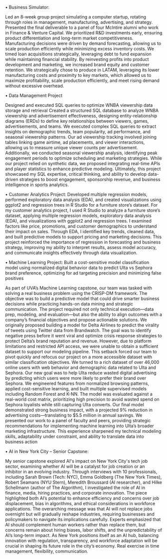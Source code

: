 •	Business Simulator: 

Led an 8-week group project simulating a computer startup, rotating through roles in management, manufacturing, advertising, and strategy. Presented the final deliverable to a panel of four McIntire alumni who work in Finance & Venture Capital.
We prioritized R&D investments early, ensuring product differentiation and long-term market competitiveness. Manufacturing decisions were driven by demand forecasting, allowing us to scale production efficiently while minimizing excess inventory costs. We timed loan acquisitions strategically, leveraging debt to fund expansion while maintaining financial stability. By reinvesting profits into product development and marketing, we increased brand equity and customer retention. 
We strategically chose to produce in LATAM, leveraging its lower manufacturing costs and proximity to key markets, which allowed us to maximize profitability, scale production efficiently, and meet rising demand without excessive overhead.


•	Data Management Project

Designed and executed SQL queries to optimize WNBA viewership data storage and retrieval 
Created a structured SQL database to analyze WNBA viewership and advertisement effectiveness, designing entity-relationship diagrams (ERDs) to define key relationships between viewers, games, advertisements, and teams. We executed complex SQL queries to extract insights on demographic trends, team popularity, ad performance, and seasonal viewership patterns. Our ad viewership tracking involved joining tables linking game airtime, ad placements, and viewer interactions, allowing us to measure unique viewer counts per advertisement. Additionally, we conducted seasonal viewership analysis, identifying peak engagement periods to optimize scheduling and marketing strategies. While our project relied on synthetic data, we proposed integrating real-time APIs and player statistics to enhance predictive modeling. Ultimately, this project showcased my SQL expertise, critical thinking, and ability to develop data-driven strategies to boost engagement, sponsorship revenue, and business intelligence in sports analytics.


•	Customer Analytics Project:
Developed multiple regression models, performed exploratory data analysis (EDA), and created visualizations using ggplot2 and regression trees in R Studio for a furniture store’s dataset.
For my customer analytics project, I used R Studio to analyze a furniture store’s dataset, applying multiple regression models, exploratory data analysis (EDA), and visualizations with ggplot2 and regression trees. I examined factors like price, promotions, and customer demographics to understand their impact on sales. Through EDA, I identified key trends, cleaned data, and built predictive models to support pricing and marketing decisions. This project reinforced the importance of regression in forecasting and business strategy, improving my ability to interpret results, assess model accuracy, and communicate insights effectively through data visualization.


•	Machine Learning Project:
Built a cost-sensitive model classification model using normalized digital behavior data to predict Ulta vs Sephora brand preference, optimizing for ad targeting precision and minimizing false positives

As part of UVA’s Machine Learning capstone, our team was tasked with solving a real business problem using the CRISP-DM framework. The objective was to build a predictive model that could drive smarter business decisions while practicing hands-on data mining and strategic communication. The project required not only technical execution—data prep, modeling, and evaluation—but also the ability to align outcomes with a company’s financial objectives and propose actionable solutions.
We originally proposed building a model for Delta Airlines to predict the virality of tweets using Twitter data from Brandwatch. The goal was to identify negative press before it went viral and optimize crisis response strategies to protect Delta’s brand reputation and revenue. However, due to platform limitations and restricted API access, we were unable to obtain a sufficient dataset to support our modeling pipeline. This setback forced our team to pivot quickly and refocus our project on a more accessible dataset with similar classification objectives.
We turned to a rich dataset of over 46,000 online users with web behavior and demographic data related to Ulta and Sephora. Our new goal was to help Ulta reduce wasted digital advertising by predicting which users were more likely to prefer their brand over Sephora. We engineered features from normalized browsing patterns, applied cost-sensitive learning, and built multiple supervised models including Random Forest and K-NN. The model was evaluated against a real-world cost matrix, prioritizing high precision to avoid wasted spend on Sephora loyalists while still capturing Ulta converts.
Our final model demonstrated strong business impact, with a projected 9% reduction in advertising costs—translating to $5.5 million in annual savings. We presented our work to a panel of faculty and peers, providing strategic recommendations for implementing machine learning into Ulta’s broader marketing infrastructure. This experience sharpened my technical modeling skills, adaptability under constraint, and ability to translate data into business action



•	AI in New York City – Senior Capstone: 

My senior capstone explored AI's impact on New York City's tech job sector, examining whether AI will be a catalyst for job creation or an inhibitor in an evolving industry. Through interviews with 10 professionals, including Sarah Brown (Tech: NYC), Emma Goldberg (The New York Times), Robert Seamans (NYU Stern), Meredith Broussard (AI researcher), and Hilke Schellmann (author of The Algorithm), I investigated the role of AI in finance, media, hiring practices, and corporate innovation. The piece highlighted both AI’s potential to enhance efficiency and concerns over job displacement, bias in algorithms, and ethical considerations in workforce applications.
The overarching message was that AI will not replace jobs overnight but will gradually reshape industries, requiring businesses and policymakers to navigate its implications carefully. Experts emphasized that AI should complement human workers rather than replace them, but concerns remain about hiring biases, labor shifts, and the unpredictability of AI’s long-term impact. As New York positions itself as an AI hub, balancing innovation with regulation, transparency, and workforce adaptation will be crucial in shaping its future role in the city’s economy. Real exercise in time management, flexibility, communication.





